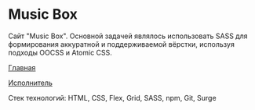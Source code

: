 # Music Box


Сайт "Music Box". Основной задачей являлось использовать SASS для формирования аккуратной и поддерживаемой вёрстки, используя подходы OOCSS и Atomic CSS.

[Главная](https://shahzod418.github.io/project--music-box/)

[Исполнитель](https://shahzod418.github.io/project--music-box/artist.html)

Стек технологий: HTML, CSS, Flex, Grid, SASS, npm, Git, Surge
